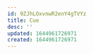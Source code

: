 ```yaml
---
id: 9ZJhLOxvnwR2enY4gTVYz
title: Cue
desc: ''
updated: 1644961726971
created: 1644961726971
---
```


